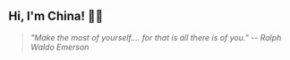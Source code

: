 ## Hi, I'm China! 👋🌸


> _"Make the most of yourself.... for that is all there is of you." -- Ralph Waldo Emerson_
